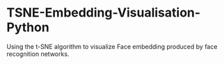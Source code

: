 # TSNE-Embedding-Visualisation-Python
Using the t-SNE algorithm to visualize Face embedding produced by face recognition networks.
